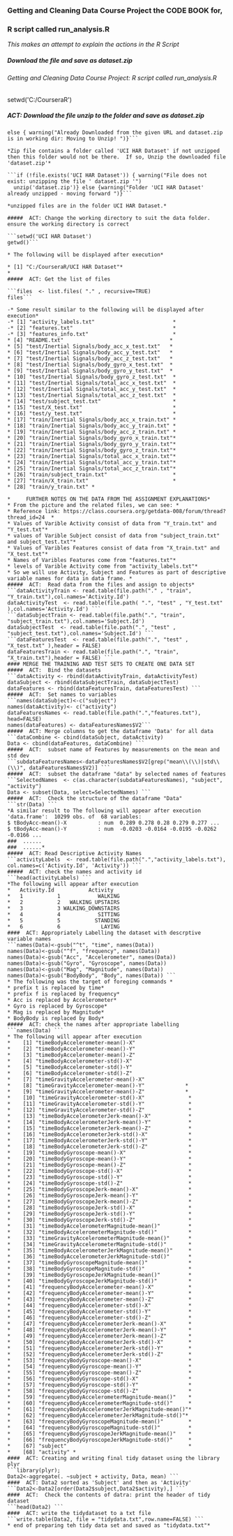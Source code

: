 ### Getting and Cleaning Data Course Project the CODE BOOK for,
### R script called run_analysis.R
*This makes an attempt to explain the actions in the R Script*
##### Download the file and save as dataset.zip
######  Getting and Cleaning Data Course Project: R script called run_analysis.R
setwd('C:/CourseraR')
#####  ACT: Download the file  unzip to the folder and save as dataset.zip

```if (!file.exists('dataset.zip')) {download.file('https://d396qusza40orc.cloudfront.net/getdata%2Fprojectfiles%2FUCI%20HAR%20Dataset.zip',destfile='dataset.zip')} 
else { warning("Already Downloaded from the given URL and dataset.zip is in working dir: Moving to Unzip! ")}```

*Zip file contains a folder called 'UCI HAR Dataset' if not unzipped then this folder would not be there.  If so, Unzip the downloaded file 'dataset.zip'*

```if (!file.exists('UCI HAR Dataset')) { warning("File does not exist: unzipping the file ' dataset.zip '")
  unzip('dataset.zip')} else {warning("Folder 'UCI HAR Dataset' already unzipped - moving forward ")}```
  
*unzipped files are in the folder UCI HAR Dataset.* 

#####  ACT: Change the working directory to suit the data folder. ensure the working directory is correct

```setwd('UCI HAR Dataset')
getwd()```

* The following will be displayed after execution*

* [1] "C:/CourseraR/UCI HAR Dataset"*
* 
#####  ACT: Get the list of files

```files  <- list.files( "." , recursive=TRUE)
files```

-* Some result similar to the following will be displayed after execution*
-* [1] "activity_labels.txt"                         *
-* [2] "features.txt"                                *
-* [3] "features_info.txt"                           *
* [4] "README.txt"                                  *
* [5] "test/Inertial Signals/body_acc_x_test.txt"   *
* [6] "test/Inertial Signals/body_acc_y_test.txt"   *
* [7] "test/Inertial Signals/body_acc_z_test.txt"   *
* [8] "test/Inertial Signals/body_gyro_x_test.txt"  *
* [9] "test/Inertial Signals/body_gyro_y_test.txt"  *
* [10] "test/Inertial Signals/body_gyro_z_test.txt"  *
* [11] "test/Inertial Signals/total_acc_x_test.txt"  *
* [12] "test/Inertial Signals/total_acc_y_test.txt"  *
* [13] "test/Inertial Signals/total_acc_z_test.txt"  *
* [14] "test/subject_test.txt"                       *
* [15] "test/X_test.txt"                             *
* [16] "test/y_test.txt"                             *
* [17] "train/Inertial Signals/body_acc_x_train.txt" *
* [18] "train/Inertial Signals/body_acc_y_train.txt" *
* [19] "train/Inertial Signals/body_acc_z_train.txt" *
* [20] "train/Inertial Signals/body_gyro_x_train.txt"*
* [21] "train/Inertial Signals/body_gyro_y_train.txt"*
* [22] "train/Inertial Signals/body_gyro_z_train.txt"*
* [23] "train/Inertial Signals/total_acc_x_train.txt"*
* [24] "train/Inertial Signals/total_acc_y_train.txt"*
* [25] "train/Inertial Signals/total_acc_z_train.txt"*
* [26] "train/subject_train.txt"                     *
* [27] "train/X_train.txt"                           *
* [28] "train/y_train.txt" *

*     FURTHER NOTES ON THE DATA FROM THE ASSIGNMENT EXPLANATIONS*
* From the picture and the related files, we can see: *
* Reference link: https://class.coursera.org/getdata-008/forum/thread?thread_id=24  *
* Values of Varible Activity consist of data from "Y_train.txt" and "Y_test.txt"*
* values of Varible Subject consist of data from "subject_train.txt" and subject_test.txt"*
* Values of Varibles Features consist of data from "X_train.txt" and "X_test.txt"*
* Names of Varibles Features come from "features.txt"*
* levels of Varible Activity come from "activity_labels.txt"*
* So we will use Activity, Subject and Features as part of descriptive variable names for data in data frame. *
#####  ACT:  Read data from the files and assign to objects*
```dataActivityTrain <- read.table(file.path("." , "train", "Y_train.txt"),col.names='Activity.Id')
dataActivityTest  <- read.table(file.path( ".", "test" , "Y_test.txt" ),col.names='Activity.Id') ```
```dataSubjectTrain <- read.table(file.path(".", "train", "subject_train.txt"),col.names='Subject.Id')
dataSubjectTest  <- read.table(file.path(".", "test" , "subject_test.txt"),col.names='Subject.Id') ```
```dataFeaturesTest  <- read.table(file.path(".", "test" , "X_test.txt" ),header = FALSE)
dataFeaturesTrain <- read.table(file.path(".", "train", "X_train.txt"),header = FALSE) ```
#### MERGE THE TRAINING AND TEST SETS TO CREATE ONE DATA SET
#####  ACT:  Bind the datasets
```dataActivity <- rbind(dataActivityTrain, dataActivityTest)
dataSubject <- rbind(dataSubjectTrain, dataSubjectTest)
dataFeatures <- rbind(dataFeaturesTrain, dataFeaturesTest) ```
#####  ACT:  Set names to variables
```names(dataSubject)<-c("subject")
names(dataActivity)<- c("activity")
dataFeaturesNames <- read.table(file.path(".","features.txt"), head=FALSE)
names(dataFeatures) <- dataFeaturesNames$V2```
#####  ACT: Merge columns to get the dataframe 'Data' for all data
```dataCombine <- cbind(dataSubject, dataActivity)
Data <- cbind(dataFeatures, dataCombine) ```
#####  ACT:  subset name of Features by measurements on the mean and std dev
```subdataFeaturesNames<-dataFeaturesNames$V2[grep("mean\\(\\)|std\\(\\)", dataFeaturesNames$V2)] ```
#####  ACT:  subset the dataframe "data" by selected names of features
```SelectedNames  <- c(as.character(subdataFeaturesNames), "subject", "activity")
Data <- subset(Data, select=SelectedNames) ```
#####  ACT:  Check the structure of the dataframe "Data"
```str(Data) ```
*A similar result to The following will appear after execution
'data.frame':  10299 obs. of  68 variables:
$ tBodyAcc-mean()-X          : num  0.289 0.278 0.28 0.279 0.277 ...
$ tBodyAcc-mean()-Y          : num  -0.0203 -0.0164 -0.0195 -0.0262 -0.0166 ...
###  ......
###  ......*
#####  ACT: Read Descriptive Activity Names
```activityLabels  <- read.table(file.path(".","activity_labels.txt"), col.names=c('Activity.Id', 'Activity')) ```
#####  ACT: check the names and activity id
```head(activityLabels) ```
*The following will appear after execution
*   Activity.Id           Activity
*   1           1            WALKING
*   2           2   WALKING_UPSTAIRS
*   3           3 WALKING_DOWNSTAIRS
*   4           4            SITTING
*   5           5           STANDING
*   6           6             LAYING
####  ACT: Appropriately Labelling the dataset with descrptive variable names
```names(Data)<-gsub("^t", "time", names(Data))
names(Data)<-gsub("^f", "frequency", names(Data))
names(Data)<-gsub("Acc", "Accelerometer", names(Data))
names(Data)<-gsub("Gyro", "Gyroscope", names(Data))
names(Data)<-gsub("Mag", "Magnitude", names(Data))
names(Data)<-gsub("BodyBody", "Body", names(Data)) ```
* The following was the target of foreging commands *
* prefix t is replaced by time*
* prefix f is replaced by frequency*
* Acc is replaced by Accelerometer*
* Gyro is replaced by Gyroscope*
* Mag is replaced by Magnitude*
* BodyBody is replaced by Body*
#####  ACT: check the names after appropriate labelling
```names(Data) ```
* The following will appear after execution
*    [1] "timeBodyAccelerometer-mean()-X"                
*    [2] "timeBodyAccelerometer-mean()-Y"                
*    [3] "timeBodyAccelerometer-mean()-Z"                
*    [4] "timeBodyAccelerometer-std()-X"                 
*    [5] "timeBodyAccelerometer-std()-Y"                 
*    [6] "timeBodyAccelerometer-std()-Z"                 
*    [7] "timeGravityAccelerometer-mean()-X"             
*    [8] "timeGravityAccelerometer-mean()-Y"             *
*    [9] "timeGravityAccelerometer-mean()-Z"             *
*    [10] "timeGravityAccelerometer-std()-X"              *
*    [11] "timeGravityAccelerometer-std()-Y"              *
*    [12] "timeGravityAccelerometer-std()-Z"              *
*    [13] "timeBodyAccelerometerJerk-mean()-X"            *
*    [14] "timeBodyAccelerometerJerk-mean()-Y"            *
*    [15] "timeBodyAccelerometerJerk-mean()-Z"            *
*    [16] "timeBodyAccelerometerJerk-std()-X"             *
*    [17] "timeBodyAccelerometerJerk-std()-Y"             *
*    [18] "timeBodyAccelerometerJerk-std()-Z"             *
*    [19] "timeBodyGyroscope-mean()-X"                    *
*    [20] "timeBodyGyroscope-mean()-Y"                    *
*    [21] "timeBodyGyroscope-mean()-Z"                    *
*    [22] "timeBodyGyroscope-std()-X"                     *
*    [23] "timeBodyGyroscope-std()-Y"                     *
*    [24] "timeBodyGyroscope-std()-Z"                     *
*    [25] "timeBodyGyroscopeJerk-mean()-X"                *
*    [26] "timeBodyGyroscopeJerk-mean()-Y"                *
*    [27] "timeBodyGyroscopeJerk-mean()-Z"                *
*    [28] "timeBodyGyroscopeJerk-std()-X"                 *
*    [29] "timeBodyGyroscopeJerk-std()-Y"                 *
*    [30] "timeBodyGyroscopeJerk-std()-Z"                 *
*    [31] "timeBodyAccelerometerMagnitude-mean()"         *
*    [32] "timeBodyAccelerometerMagnitude-std()"          *
*    [33] "timeGravityAccelerometerMagnitude-mean()"      *
*    [34] "timeGravityAccelerometerMagnitude-std()"       *
*    [35] "timeBodyAccelerometerJerkMagnitude-mean()"     *
*    [36] "timeBodyAccelerometerJerkMagnitude-std()"      *
*    [37] "timeBodyGyroscopeMagnitude-mean()"             *
*    [38] "timeBodyGyroscopeMagnitude-std()"              *
*    [39] "timeBodyGyroscopeJerkMagnitude-mean()"         *
*    [40] "timeBodyGyroscopeJerkMagnitude-std()"          *
*    [41] "frequencyBodyAccelerometer-mean()-X"           *
*    [42] "frequencyBodyAccelerometer-mean()-Y"           *
*    [43] "frequencyBodyAccelerometer-mean()-Z"           *
*    [44] "frequencyBodyAccelerometer-std()-X"            *
*    [45] "frequencyBodyAccelerometer-std()-Y"            *
*    [46] "frequencyBodyAccelerometer-std()-Z"            *
*    [47] "frequencyBodyAccelerometerJerk-mean()-X"       *
*    [48] "frequencyBodyAccelerometerJerk-mean()-Y"       *
*    [49] "frequencyBodyAccelerometerJerk-mean()-Z"       *
*    [50] "frequencyBodyAccelerometerJerk-std()-X"        *
*    [51] "frequencyBodyAccelerometerJerk-std()-Y"        *
*    [52] "frequencyBodyAccelerometerJerk-std()-Z"        *
*    [53] "frequencyBodyGyroscope-mean()-X"               *
*    [54] "frequencyBodyGyroscope-mean()-Y"               *
*    [55] "frequencyBodyGyroscope-mean()-Z"               *
*    [56] "frequencyBodyGyroscope-std()-X"                *
*    [57] "frequencyBodyGyroscope-std()-Y"                *
*    [58] "frequencyBodyGyroscope-std()-Z"                *
*    [59] "frequencyBodyAccelerometerMagnitude-mean()"    *
*    [60] "frequencyBodyAccelerometerMagnitude-std()"     *
*    [61] "frequencyBodyAccelerometerJerkMagnitude-mean()"*
*    [62] "frequencyBodyAccelerometerJerkMagnitude-std()"*
*    [63] "frequencyBodyGyroscopeMagnitude-mean()"        *
*    [64] "frequencyBodyGyroscopeMagnitude-std()"         *
*    [65] "frequencyBodyGyroscopeJerkMagnitude-mean()"    *
*    [66] "frequencyBodyGyroscopeJerkMagnitude-std()"     *
*    [67] "subject"                                       *
*    [68] "activity" *
####  ACT: Creating and writing final tidy dataset using the library plyr
```library(plyr);
Data2<-aggregate(. ~subject + activity, Data, mean) ```
####  ACT: Data2 sorted as 'Subject' and then as 'Activity'
```Data2<-Data2[order(Data2$subject,Data2$activity),] ```
####  ACT:  Check the contents of datra: print the header of tidy dataset
```head(Data2) ```
####  ACT: write the tidydataset to a txt file
```write.table(Data2, file = "tidydata.txt",row.name=FALSE) ```
* end of preparing teh tidy data set and saved as "tidydata.txt"*


